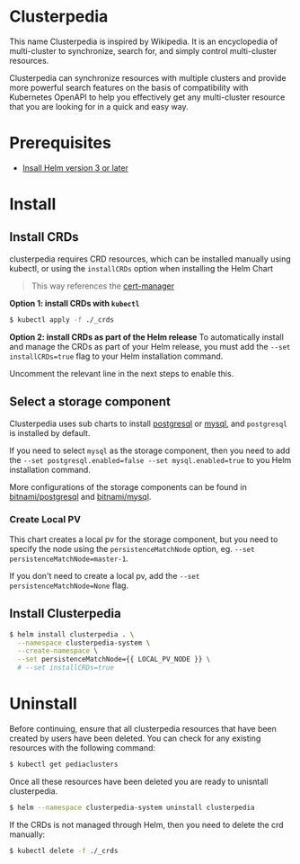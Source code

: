# Clusterpedia
This name Clusterpedia is inspired by Wikipedia. It is an encyclopedia of multi-cluster to synchronize, search for, and simply control multi-cluster resources.

Clusterpedia can synchronize resources with multiple clusters and provide more powerful search features on the basis of compatibility with Kubernetes OpenAPI to help you effectively get any multi-cluster resource that you are looking for in a quick and easy way.

# Prerequisites
* [Insall Helm version 3 or later](https://helm.sh/docs/intro/install/)

# Install
## Install CRDs
clusterpedia requires CRD resources, which can be installed manually using kubectl, or using the `installCRDs` option when installing the Helm Chart
> This way references the [cert-manager](https://cert-manager.io/docs/installation/helm/)

**Option 1: install CRDs with `kubectl`**
```bash
$ kubectl apply -f ./_crds
```

**Option 2: install CRDs as part of the Helm release**
To automatically install and manage the CRDs as part of your Helm release, you must add the `--set installCRDs=true` flag to your Helm installation command.

Uncomment the relevant line in the next steps to enable this.


## Select a storage component
Clusterpedia uses sub charts to install [postgresql](https://github.com/bitnami/charts/tree/master/bitnami/postgresql) or [mysql](https://github.com/bitnami/charts/tree/master/bitnami/postgresql), and `postgresql` is installed by default.

If you need to select `mysql` as the storage component, then you need to add the `--set postgresql.enabled=false --set mysql.enabled=true` to you Helm installation command.

More configurations of the storage components can be found in [bitnami/postgresql](https://github.com/bitnami/charts/tree/master/bitnami/postgresql) and [bitnami/mysql](https://github.com/bitnami/charts/tree/master/bitnami/mysql).

### Create Local PV
This chart creates a local pv for the storage component, but you need to specify the node using the `persistenceMatchNode` option, eg. `--set persistenceMatchNode=master-1`.

If you don't need to create a local pv, add the `--set persistenceMatchNode=None` flag.

## Install Clusterpedia

```bash
$ helm install clusterpedia . \
  --namespace clusterpedia-system \
  --create-namespace \
  --set persistenceMatchNode={{ LOCAL_PV_NODE }} \
  # --set installCRDs=true
```

# Uninstall
Before continuing, ensure that all clusterpedia resources that have been created by users have been deleted.
You can check for any existing resources with the following command:
```bash
$ kubectl get pediaclusters
```
Once all these resources have been deleted you are ready to unisntall clusterpedia.

```bash
$ helm --namespace clusterpedia-system uninstall clusterpedia
```

If the CRDs is not managed through Helm, then you need to delete the crd manually:
```bash
$ kubectl delete -f ./_crds
```
